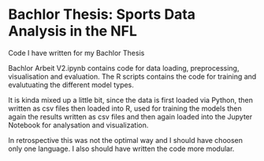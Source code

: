 # Bachlor Thesis: Sports Data Analysis in the NFL
Code I have written for my Bachlor Thesis

Bachlor Arbeit V2.ipynb contains code for data loading, preprocessing, visualisation and evaluation. 
The R scripts contains the code for training and evalutuating the different model types. 

It is kinda mixed up a little bit, since the data is first loaded via Python, then written as csv files then loaded into R, 
used for training the models then again the results written as csv files and then again loaded into the Jupyter Notebook for 
analysation and visualization. 

In retrospective this was not the optimal way and I should have choosen only one language. I also should have written the code more modular. 
